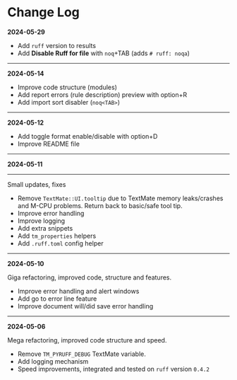 # Change Log

**2024-05-29**

- Add `ruff` version to results
- Add **Disable Ruff for file** with `noq`+TAB (adds `# ruff: noqa`)

---

**2024-05-14**

- Improve code structure (modules)
- Add report errors (rule description) preview with option+R
- Add import sort disabler (`noq<TAB>`)

---

**2024-05-12**

- Add toggle format enable/disable with option+D
- Improve README file

---

**2024-05-11**

---

Small updates, fixes

- Remove `TextMate::UI.tooltip` due to TextMate memory leaks/crashes and M-CPU
  problems. Return back to  basic/safe tool tip.
- Improve error handling
- Improve logging
- Add extra snippets
- Add `tm_properties` helpers
- Add `.ruff.toml` config helper

---

**2024-05-10**

Giga refactoring, improved code, structure and features.

- Improve error handling and alert windows
- Add go to error line feature
- Improve document will/did save error handling

---

**2024-05-06**

Mega refactoring, improved code structure and speed.

- Remove `TM_PYRUFF_DEBUG` TextMate variable.
- Add logging mechanism
- Speed improvements, integrated and tested on `ruff` version `0.4.2`
